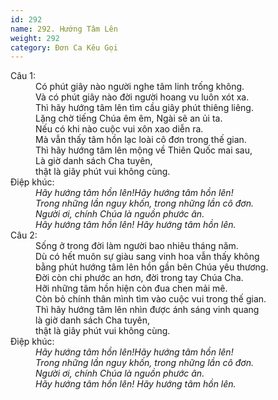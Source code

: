 ```yaml
---
id: 292
name: 292. Hướng Tâm Lên
weight: 292
category: Đơn Ca Kêu Gọi
---
```

<dl><dt>Câu 1:</dt><dd data-verse="1">Có phút giây nào người nghe tâm linh trống không. <br/>Và có phút giây nào đời người hoang vu luôn xót xa. <br/>Thì hãy hướng tâm lên tìm cầu giây phút thiêng liêng. <br/>Lặng chờ tiếng Chúa êm êm, Ngài sẽ an ủi ta. <br/>Nếu có khi nào cuộc vui xôn xao diễn ra. <br/>Mà vẫn thấy tâm hồn lạc loài cô đơn trong thế gian. <br/>Thì hãy hướng tâm lên mộng về Thiên Quốc mai sau, <br/>Là giờ danh sách Cha tuyên, <br/>thật là giây phút vui không cùng. </dd><dt>Điệp khúc:</dt><dd data-chorus="1}"><em>Hãy hướng tâm hồn lên!Hãy hướng tâm hồn lên! <br/>Trong những lần nguy khốn, trong những lần cô đơn. <br/>Người ơi, chính Chúa là nguồn phước ân. <br/>Hãy hướng tâm hồn lên! Hãy hướng tâm hồn lên. </em></dd><dt>Câu 2:</dt><dd data-verse="2">Sống ở trong đời làm người bao nhiêu tháng năm. <br/>Dù có hết muôn sự giàu sang vinh hoa vẫn thấy không <br/>bằng phút hướng tâm lên hồn gần bên Chúa yêu thương. <br/>Đời còn chi phước an hơn, đời trong tay Chúa Cha. <br/>Hỡi những tâm hồn hiện còn đua chen mải mê. <br/>Còn bỏ chính thân mình tìm vào cuộc vui trong thế gian. <br/>Thì hãy hướng tâm lên nhìn được ánh sáng vinh quang <br/>là giờ danh sách Cha tuyên, <br/>thật là giây phút vui không cùng. </dd><dt>Điệp khúc:</dt><dd data-chorus="1}"><em>Hãy hướng tâm hồn lên!Hãy hướng tâm hồn lên! <br/>Trong những lần nguy khốn, trong những lần cô đơn. <br/>Người ơi, chính Chúa là nguồn phước ân. <br/>Hãy hướng tâm hồn lên! Hãy hướng tâm hồn lên. </em></dd></dl>
